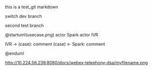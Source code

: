this is a test_git markdown

switch dev branch

second test branch

@startuml(usecase.png)
actor Spark
actor IVR

IVR -> (case): comment
(case) <- Spark: comment

@enduml

http://10.224.56.239:8080/docs/webex-telephony-dsa/myfilename.png